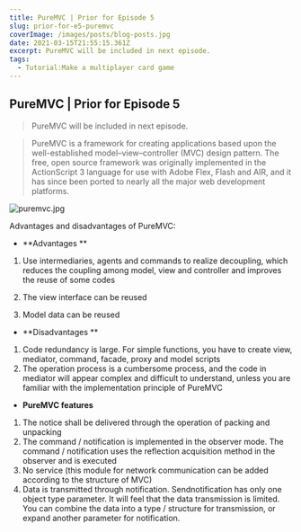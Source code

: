 ```yaml
---
title: PureMVC | Prior for Episode 5
slug: prior-for-e5-puremvc
coverImage: /images/posts/blog-posts.jpg
date: 2021-03-15T21:55:15.361Z
excerpt: PureMVC will be included in next episode.
tags:
  - Tutorial:Make a multiplayer card game
---
```


## PureMVC | Prior for Episode 5

> PureMVC will be included in next episode.

> PureMVC is a framework for creating applications based upon the
> well-established model–view–controller (MVC) design pattern. The free, open
> source framework was originally implemented in the ActionScript 3 language for
> use with Adobe Flex, Flash and AIR, and it has since been ported to nearly all
> the major web development platforms.

![puremvc.jpg](https://cdn.hashnode.com/res/hashnode/image/upload/v1648287487663/TkUwfryAy.jpg)

Advantages and disadvantages of PureMVC:

- **Advantages **

1. Use intermediaries, agents and commands to realize decoupling, which reduces
   the coupling among model, view and controller and improves the reuse of some
   codes

2. The view interface can be reused

3. Model data can be reused

- **Disadvantages **

1. Code redundancy is large. For simple functions, you have to create view,
   mediator, command, facade, proxy and model scripts
2. The operation process is a cumbersome process, and the code in mediator will
   appear complex and difficult to understand, unless you are familiar with the
   implementation principle of PureMVC

- **PureMVC features**

1. The notice shall be delivered through the operation of packing and unpacking
2. The command / notification is implemented in the observer mode. The command /
   notification uses the reflection acquisition method in the observer and is
   executed
3. No service (this module for network communication can be added according to
   the structure of MVC)
4. Data is transmitted through notification. Sendnotification has only one
   object type parameter. It will feel that the data transmission is limited.
   You can combine the data into a type / structure for transmission, or expand
   another parameter for notification.
